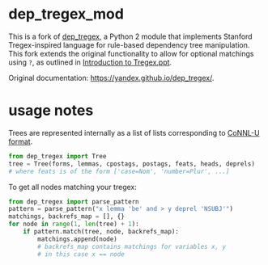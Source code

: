 # dep\_tregex\_mod

This is a fork of [dep_tregex](https://github.com/yandex/dep_tregex), a Python 2 module that implements Stanford Tregex-inspired language for rule-based dependency tree manipulation. This fork extends the original functionality to allow for optional matchings using ``?``, as outlined in [Introduction to Tregex.ppt](http://nlp.stanford.edu/software/tregex/The_Wonderful_World_of_Tregex.ppt).

Original documentation: https://yandex.github.io/dep_tregex/.


# usage notes

Trees are represented internally as a list of lists corresponding to [CoNNL-U format](http://universaldependencies.org/format.html).

```python
from dep_tregex import Tree
tree = Tree(forms, lemmas, cpostags, postags, feats, heads, deprels)
# where feats is of the form ['case=Nom', 'number=Plur', ...]
```

To get all nodes matching your tregex:

```python
from dep_tregex import parse_pattern
pattern = parse_pattern("x lemma 'be' and > y deprel 'NSUBJ'")
matchings, backrefs_map = [], {}
for node in range(1, len(tree) + 1):
    if pattern.match(tree, node, backrefs_map):
        matchings.append(node)
        # backrefs_map contains matchings for variables x, y
        # in this case x == node
```